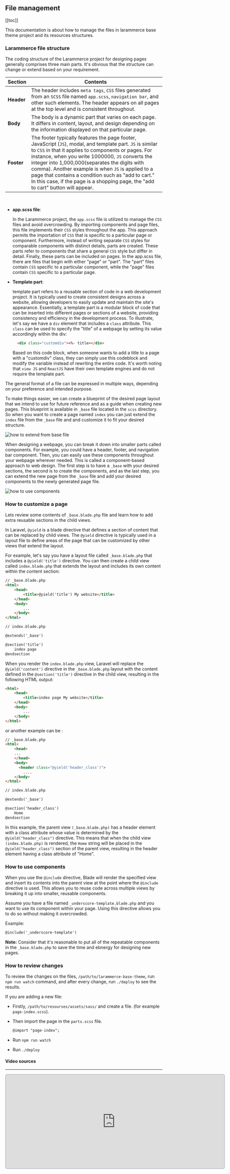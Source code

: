 ## File management

[[toc]]

This documentation is about how to manage the files in larammerce base theme project and its resources structures.

### Larammerce file structure

The coding structure of the Larammerce project for designing pages generally comprises three main parts. It's obvious  that the structure can change or extend based on your requirement.


Section | Contents
-------------|------------|
**Header** | The header includes `meta tags`, `CSS` files generated from an `SCSS` file named `app.scss`, `navigation bar`, and other such elements. The header appears on all pages at the top level and is consistent throughout.
**Body** | The body is a dynamic part that varies on each page. It differs in content, layout, and design depending on the information displayed on that particular page.|
**Footer** | The footer typically features the page footer, JavaScript (`JS`), modal, and template part. `JS` is similar to `CSS` in that it applies to components or pages. For instance, when you write 1000000, `JS` converts the integer into 1,000,000(separates the digits with comma). Another example is when `JS` is applied to a page that contains a condition such as "add to cart." In this case, if the page is a shopping page, the "add to cart" button will appear.|

<br/>

- **app.scss file**:
  
   In the Larammerce project, the `app.scss` file is utilized to manage the `CSS` files and avoid overcrowding. By importing components and page files, this file implements their `CSS` styles throughout the app. This approach permits the importation of `CSS` that is specific to a particular page or component. Furthermore, instead of writing separate `CSS` styles for comparable components with distinct details, parts are created. These parts refer to components that share a general `CSS` style but differ in detail. Finally, these parts can be included on pages. In the app.scss file, there are files that begin with either "page" or "part". The "part" files contain `CSS` specific to a particular component, while the "page" files contain `CSS` specific to a particular page.

- **Template part**: 


  template part refers to a reusable section of code in a web development project. It is typically used to create consistent designs across a website, allowing developers to easily update and maintain the site's appearance. Essentially, a template part is a modular block of code that can be inserted into different pages or sections of a website, providing consistency and efficiency in the development process. To illustrate, let's say we have a `div` element that includes a `class` attribute. This `class` can be used to specify the "title" of a webpage by setting its value accordingly within the div:

  ```html
    <div class="customdiv"><%- title></div>
  ```

  Based on this code block, when someone wants to add a title to a page with a "customdiv" class, they can simply use this codeblock and modify the variable instead of rewriting the entire code. It's worth noting that `view JS` and `ReactJS` have their own template engines and do not require the template part.


The general format of a file can be expressed in multiple ways, depending on your preference and intended purpose.

To make things easier, we can create a blueprint of the desired page layout that we intend to use for future reference and as a guide when creating new pages. This blueprint is available in `_base` file located in the `scss` directory. So when you want to create a page named `index` you can just extend the `index` file from the `_base` file and and customize it to fit your desired structure.

![how to extend from base file](/file-management/base1.png)

When designing a webpage, you can break it down into smaller parts called components. For example, you could have a header, footer, and navigation bar component. Then, you can easily use these components throughout your webpage wherever needed. This is called a component-based approach to web design. The first step is to have a `_base` with your desired sections, the second is to create the components, and as the last step, you can extend the new page from the `_base` file and add your desired components to the newly generated page file.

![how to use components](/file-management/base2.png)

### How to customize a page 

Lets review some contents of `_base.blade.php` file and learn how to add extra reusable sections in the child views.

In Laravel, `@yield` is a blade directive that defines a section of content that can be replaced by child views. The `@yield` directive is typically used in a layout file to define areas of the page that can be customized by other views that extend the layout.

For example, let's say you have a layout file called `_base.blade.php` that includes a `@yield('title')` directive. You can then create a child view called `index.blade.php` that extends the layout and includes its own content within the content section:

```html
// _base.blade.php
<html>
    <head>
        <title>@yield('title') My website</title>
    </head>
    <body>
        ...
    </body>
</html>

// index.blade.php

@extends('_base')

@section('title')
    index page
@endsection
```
When you render the `index.blade.php` view, Laravel will replace the `@yield('content')` directive in the `_base.blade.php` layout with the content defined in the `@section('title')` directive in the child view, resulting in the following HTML output:

```html
<html>
    <head>
        <title>index page My website</title>
    </head>
    <body>
        ...
    </body>
</html>
```

or another example can be :

```html
// _base.blade.php
<html>
    <head>
    ...
    </head>
    <body>
      <header class="@yield('header_class')">
        ....
    </body>
</html>

// index.blade.php

@extends('_base')

@section('header_class')
    Home
@endsection

```
In this example, the parent view `(_base.blade.php)` has a header element with a class attribute whose value is determined by the `@yield("header_class")` directive.
This means that when the child view `(index.blade.php)` is rendered, the `Home` string will be placed in the `@yield("header_class")` section of the parent view, resulting in the header element having a class attribute of "Home".


### How to use components

When you use the `@include` directive, Blade will render the specified view and insert its contents into the parent view at the point where the `@include` directive is used. This allows you to reuse code across multiple views by breaking it up into smaller, reusable components.

Assume you have a file named `_underscore-template.blade.php` and you want to use its component within your page. Using this directive allows you to do so without making it overcrowded.

Example:

```html
@include('_underscore-template')
```

**Note:** Consider that it's reasonable to put all of the repeatable components in the `_base.blade.php` to save the time and ebnergy for designing new pages.


### How to review changes

To review the changes on the files, `/path/to/larammerce-base-theme`, run `npm run watch` command, and after every change, run `./deploy` to see the results.

If you are adding a new file:

 - Firstly, `/path/to/resourses/assets/sass/` and create a file. (for example  `page-index.scss`).
 - Then import the page in the `parts.scss` file.

    ```html
    @import "page-index";
    ```
- Run `npm run watch`
- Run `./deploy`


#### Video sources
___

<iframe src="https://www.aparat.com/video/video/embed/videohash/56pfY/vt/frame"  height="300" width="700" style="  border: 2px solid #bdc3c7; border-radius: 5px; opacity: 1;" allowFullScreen="true"></iframe>
